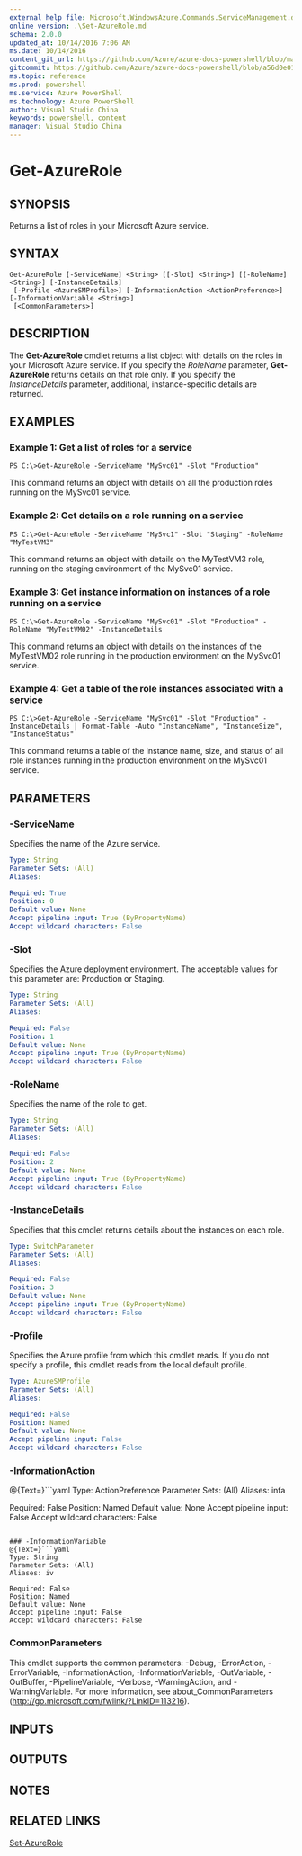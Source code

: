 ```yaml
---
external help file: Microsoft.WindowsAzure.Commands.ServiceManagement.dll-Help.xml
online version: .\Set-AzureRole.md
schema: 2.0.0
updated_at: 10/14/2016 7:06 AM
ms.date: 10/14/2016
content_git_url: https://github.com/Azure/azure-docs-powershell/blob/master/azureps-cmdlets-docs/ServiceManagement/Azure.Service/v2.0/CmdletMDs/Get-AzureRole.md
gitcommit: https://github.com/Azure/azure-docs-powershell/blob/a56d0e01e65c2c33aa2af13dd29addc94ead6e88/azureps-cmdlets-docs/ServiceManagement/Azure.Service/v2.0/CmdletMDs/Get-AzureRole.md
ms.topic: reference
ms.prod: powershell
ms.service: Azure PowerShell
ms.technology: Azure PowerShell
author: Visual Studio China
keywords: powershell, content
manager: Visual Studio China
---
```


# Get-AzureRole

## SYNOPSIS
Returns a list of roles in your Microsoft Azure service.

## SYNTAX

```
Get-AzureRole [-ServiceName] <String> [[-Slot] <String>] [[-RoleName] <String>] [-InstanceDetails]
 [-Profile <AzureSMProfile>] [-InformationAction <ActionPreference>] [-InformationVariable <String>]
 [<CommonParameters>]
```

## DESCRIPTION
The **Get-AzureRole** cmdlet returns a list object with details on the roles in your Microsoft Azure service.
If you specify the *RoleName* parameter, **Get-AzureRole** returns details on that role only.
If you specify the *InstanceDetails* parameter, additional, instance-specific details are returned.

## EXAMPLES

### Example 1: Get a list of roles for a service
```
PS C:\>Get-AzureRole -ServiceName "MySvc01" -Slot "Production"
```

This command returns an object with details on all the production roles running on the MySvc01 service.

### Example 2: Get details on a role running on a service
```
PS C:\>Get-AzureRole -ServiceName "MySvc1" -Slot "Staging" -RoleName "MyTestVM3"
```

This command returns an object with details on the MyTestVM3 role, running on the staging environment of the MySvc01 service.

### Example 3: Get instance information on instances of a role running on a service
```
PS C:\>Get-AzureRole -ServiceName "MySvc01" -Slot "Production" -RoleName "MyTestVM02" -InstanceDetails
```

This command returns an object with details on the instances of the MyTestVM02 role running in the production environment on the MySvc01 service.

### Example 4: Get a table of the role instances associated with a service
```
PS C:\>Get-AzureRole -ServiceName "MySvc01" -Slot "Production" -InstanceDetails | Format-Table -Auto "InstanceName", "InstanceSize", "InstanceStatus"
```

This command returns a table of the instance name, size, and status of all role instances running in the production environment on the MySvc01 service.

## PARAMETERS

### -ServiceName
Specifies the name of the Azure service.

```yaml
Type: String
Parameter Sets: (All)
Aliases: 

Required: True
Position: 0
Default value: None
Accept pipeline input: True (ByPropertyName)
Accept wildcard characters: False
```

### -Slot
Specifies the Azure deployment environment.
The acceptable values for this parameter are: Production or Staging.

```yaml
Type: String
Parameter Sets: (All)
Aliases: 

Required: False
Position: 1
Default value: None
Accept pipeline input: True (ByPropertyName)
Accept wildcard characters: False
```

### -RoleName
Specifies the name of the role to get.

```yaml
Type: String
Parameter Sets: (All)
Aliases: 

Required: False
Position: 2
Default value: None
Accept pipeline input: True (ByPropertyName)
Accept wildcard characters: False
```

### -InstanceDetails
Specifies that this cmdlet returns details about the instances on each role.

```yaml
Type: SwitchParameter
Parameter Sets: (All)
Aliases: 

Required: False
Position: 3
Default value: None
Accept pipeline input: True (ByPropertyName)
Accept wildcard characters: False
```

### -Profile
Specifies the Azure profile from which this cmdlet reads.
If you do not specify a profile, this cmdlet reads from the local default profile.

```yaml
Type: AzureSMProfile
Parameter Sets: (All)
Aliases: 

Required: False
Position: Named
Default value: None
Accept pipeline input: False
Accept wildcard characters: False
```

### -InformationAction
@{Text=}```yaml
Type: ActionPreference
Parameter Sets: (All)
Aliases: infa

Required: False
Position: Named
Default value: None
Accept pipeline input: False
Accept wildcard characters: False
```

### -InformationVariable
@{Text=}```yaml
Type: String
Parameter Sets: (All)
Aliases: iv

Required: False
Position: Named
Default value: None
Accept pipeline input: False
Accept wildcard characters: False
```

### CommonParameters
This cmdlet supports the common parameters: -Debug, -ErrorAction, -ErrorVariable, -InformationAction, -InformationVariable, -OutVariable, -OutBuffer, -PipelineVariable, -Verbose, -WarningAction, and -WarningVariable. For more information, see about_CommonParameters (http://go.microsoft.com/fwlink/?LinkID=113216).

## INPUTS

## OUTPUTS

## NOTES

## RELATED LINKS

[Set-AzureRole](.\Set-AzureRole.md)


